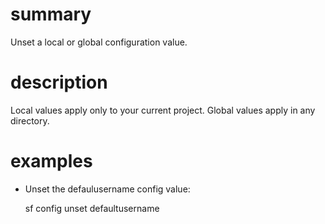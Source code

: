 # summary
  
Unset a local or global configuration value.

# description

Local values apply only to your current project. Global values apply in any directory.

# examples

- Unset the defaulusername config value:

  sf config unset defaultusername
